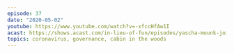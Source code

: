 ```yaml
---
episode: 37
date: "2020-05-02"
youtube: https://www.youtube.com/watch?v=-xfccHfAw1I
acast: https://shows.acast.com/in-lieu-of-fun/episodes/yascha-mounk-joins-from-the-cabin-in-the-woods-may-2-2020
topics: coronavirus, governance, cabin in the woods
---
```


